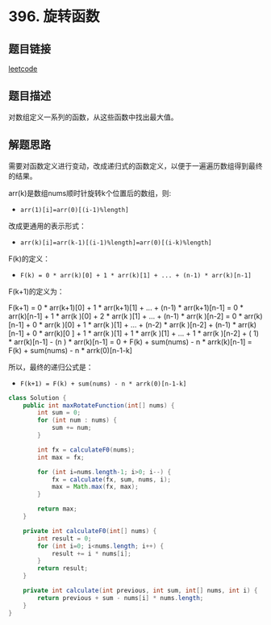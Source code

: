 # 396. 旋转函数

## 题目链接

[leetcode](https://leetcode-cn.com/problems/rotate-function/)

## 题目描述

对数组定义一系列的函数，从这些函数中找出最大值。

## 解题思路

需要对函数定义进行变动，改成递归式的函数定义，以便于一遍遍历数组得到最终的结果。

arr(k)是数组nums顺时针旋转k个位置后的数组，则:

+ `arr(1)[i]=arr(0)[(i-1)%length]`

改成更通用的表示形式：

+ `arr(k)[i]=arr(k-1)[(i-1)%length]=arr(0)[(i-k)%length]`

F(k)的定义：

+ `F(k) = 0 * arr(k)[0] + 1 * arr(k)[1] + ... + (n-1) * arr(k)[n-1]`

F(k+1)的定义为：

F(k+1) = 0 * arr(k+1)[0] + 1 * arr(k+1)[1] + ... + (n-1) * arr(k+1)[n-1]
       = 0 * arr(k)[n-1] + 1 * arr(k  )[0] + 2 * arr(k  )[1] + ... + (n-1) * arr(k  )[n-2]
       = 0 * arr(k)[n-1] 
                         + 0 * arr(k  )[0] + 1 * arr(k  )[1] + ... + (n-2) * arr(k  )[n-2] + (n-1) * arr(k)[n-1]
       + 0 * arr(k)[0  ] + 1 * arr(k  )[1] + 1 * arr(k  )[1] + ... + 1     * arr(k  )[n-2] + (  1) * arr(k)[n-1]
                                                                                           - (n  ) * arr(k)[n-1]
       = 0 + F(k) + sum(nums) - n * arrk(k)[n-1]
       = F(k) + sum(nums) - n * arrk(0)[n-1-k]

所以，最终的递归公式是：

+ `F(k+1) = F(k) + sum(nums) - n * arrk(0)[n-1-k]`

```java
class Solution {
    public int maxRotateFunction(int[] nums) {
        int sum = 0;
        for (int num : nums) {
            sum += num;
        }

        int fx = calculateF0(nums);
        int max = fx;

        for (int i=nums.length-1; i>0; i--) {
            fx = calculate(fx, sum, nums, i);
            max = Math.max(fx, max);
        }

        return max;
    }

    private int calculateF0(int[] nums) {
        int result = 0;
        for (int i=0; i<nums.length; i++) {
            result += i * nums[i];
        }
        return result;
    }

    private int calculate(int previous, int sum, int[] nums, int i) {
        return previous + sum - nums[i] * nums.length;
    }
}
```

